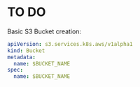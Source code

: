 # TO DO

Basic S3 Bucket creation:

```yaml
apiVersion: s3.services.k8s.aws/v1alpha1
kind: Bucket
metadata:
  name: $BUCKET_NAME
spec:
  name: $BUCKET_NAME
```

